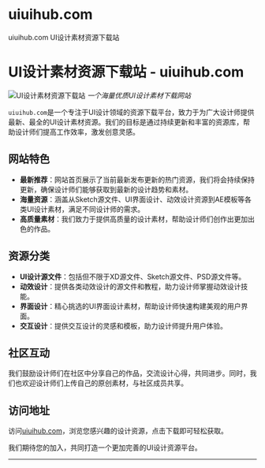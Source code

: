 # uiuihub.com
uiuihub.com UI设计素材资源下载站

# UI设计素材资源下载站 - uiuihub.com

![UI设计素材资源下载站]([https://uiuihub.com/path/to/your/logo.png])  *一个海量优质UI设计素材下载网站*

`uiuihub.com`是一个专注于UI设计领域的资源下载平台，致力于为广大设计师提供最新、最全的UI设计素材资源。我们的目标是通过持续更新和丰富的资源库，帮助设计师们提高工作效率，激发创意灵感。

## 网站特色

- **最新推荐**：网站首页展示了当前最新发布更新的热门资源，我们将会持续保持更新，确保设计师们能够获取到最新的设计趋势和素材。
- **海量资源**：涵盖从Sketch源文件、UI界面设计、动效设计资源到AE模板等各类UI设计素材，满足不同设计师的需求。
- **高质量素材**：我们致力于提供高质量的设计素材，帮助设计师们创作出更加出色的作品。

## 资源分类

- **UI设计源文件**：包括但不限于XD源文件、Sketch源文件、PSD源文件等。
- **动效设计**：提供各类动效设计的源文件和教程，助力设计师掌握动效设计技能。
- **界面设计**：精心挑选的UI界面设计素材，帮助设计师快速构建美观的用户界面。
- **交互设计**：提供交互设计的灵感和模板，助力设计师提升用户体验。

## 社区互动

我们鼓励设计师们在社区中分享自己的作品，交流设计心得，共同进步。同时，我们也欢迎设计师们上传自己的原创素材，与社区成员共享。

## 访问地址

访问[uiuihub.com](https://uiuihub.com)，浏览您感兴趣的设计资源，点击下载即可轻松获取。


我们期待您的加入，共同打造一个更加完善的UI设计资源平台。

---

